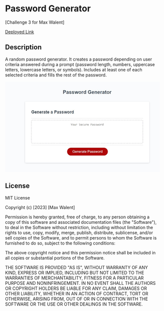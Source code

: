 # Password Generator

[Challenge 3 for Max Walent]

<a href='https://r3gal0.github.io/PW-Generator/'>Deployed Link</a>

## Description

A random password generator. It creates a password depending on user criteria answered during a prompt (password length, numbers, uppercase letters, lowercase letters, or symbols). Includes at least one of each selected criteria and fills the rest of the password.

<img src='./img1.JPG' alt='Image of the website'/>

## License

MIT License

Copyright (c) [2023] [Max Walent]

Permission is hereby granted, free of charge, to any person obtaining a copy
of this software and associated documentation files (the "Software"), to deal
in the Software without restriction, including without limitation the rights
to use, copy, modify, merge, publish, distribute, sublicense, and/or sell
copies of the Software, and to permit persons to whom the Software is
furnished to do so, subject to the following conditions:

The above copyright notice and this permission notice shall be included in all
copies or substantial portions of the Software.

THE SOFTWARE IS PROVIDED "AS IS", WITHOUT WARRANTY OF ANY KIND, EXPRESS OR
IMPLIED, INCLUDING BUT NOT LIMITED TO THE WARRANTIES OF MERCHANTABILITY,
FITNESS FOR A PARTICULAR PURPOSE AND NONINFRINGEMENT. IN NO EVENT SHALL THE
AUTHORS OR COPYRIGHT HOLDERS BE LIABLE FOR ANY CLAIM, DAMAGES OR OTHER
LIABILITY, WHETHER IN AN ACTION OF CONTRACT, TORT OR OTHERWISE, ARISING FROM,
OUT OF OR IN CONNECTION WITH THE SOFTWARE OR THE USE OR OTHER DEALINGS IN THE
SOFTWARE.
